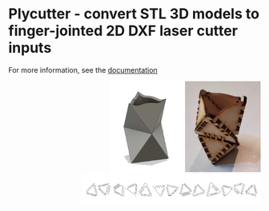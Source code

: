 # Plycutter - convert STL 3D models to finger-jointed 2D DXF laser cutter inputs

For more information, see the [documentation](https://tjltjl.github.io/plycutter)

<img align="right" src="docs/biocta-cut-1.jpg" alt="Laser cut output, assembled" width="30%"/>
<img align="right" src="docs/biocta-1.png" alt="CAD model" width="30%"/>
<img align="right" src="docs/biocta-pattern.png" alt="CAD model" width="71%"/>

